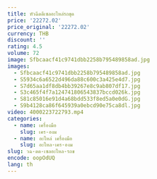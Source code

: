 ```yaml
---
title: หัวฉีดดีเซลอะไหล่รถขุด
price: '22272.02'
price_original: '22272.02'
currency: THB
discount: ''
rating: 4.5
volume: 72
image: Sfbcaacf41c9741dbb2258b795489858ad.jpg
images:
  - Sfbcaacf41c9741dbb2258b795489858ad.jpg
  - S5934c6a6522d496da88c600c3a425e4d7.jpg
  - S7d65aa1df8db4bb39267e8c9ab807df17.jpg
  - S3c465f4f7a124741806543837bccd026k.jpg
  - S81c85016e91d4a68bdd533f8ed5a0e0dG.jpg
  - S9b4128ca86f645939a0ebcd90e75ca8dl.jpg
video: 4000223722793.mp4
categories:
  - name: เครื่องมือ
    slug: เคร-องม
  - name: อะไหล่ เครื่องมือ
    slug: อะไหล-เคร-องม
slug: วฉ-ดด-เซลอะไหล-รถข
encode: oopOdUQ
lang: th
---
```

  